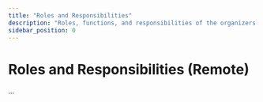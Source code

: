 ```yaml
---
title: "Roles and Responsibilities"
description: "Roles, functions, and responsibilities of the organizers."
sidebar_position: 0
---
```


# Roles and Responsibilities (Remote)

...
